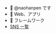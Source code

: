 - 👋 @naohanpen です
- 👀 Web、アプリ
- 🌱 フレームワーク
- [SNS 一覧](https://naota.biz/my-sns/?utm_source=github-naohanpen-profile&utm_medium=social&utm_campaign=sns-profile&flag=github-naohanpen-profile)
